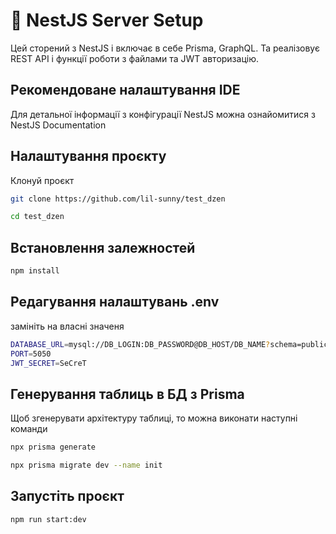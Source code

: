  # 🚀 NestJS Server Setup

Цей сторений з NestJS і включає в себе Prisma, GraphQL. Та реалізовує REST API і функції роботи з файлами та JWT авторизацію.

## Рекомендоване налаштування IDE

Для детальної інформації з конфігурації NestJS можна ознайомитися з NestJS Documentation

## Налаштування проєкту

Клонуй проєкт

```sh
git clone https://github.com/lil-sunny/test_dzen
```
```sh
cd test_dzen
```

## Встановлення залежностей

```sh
npm install
```

## Редагування налаштувань .env

замініть  на власні значеня 

```sh
DATABASE_URL=mysql://DB_LOGIN:DB_PASSWORD@DB_HOST/DB_NAME?schema=public
PORT=5050
JWT_SECRET=SeCreT
```

## Генерування таблиць в БД з Prisma

Щоб згенерувати архітектуру таблиці, то можна виконати наступні команди
```sh
npx prisma generate
```
```sh
npx prisma migrate dev --name init
```

## Запустіть проєкт

```sh
npm run start:dev
```
